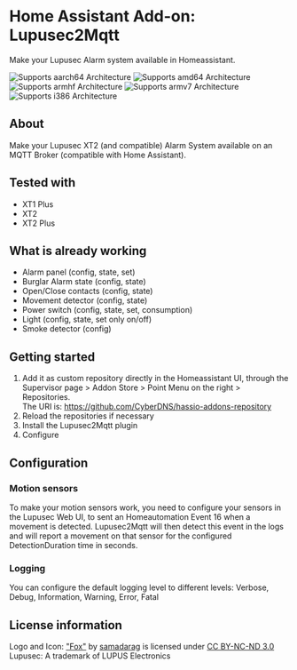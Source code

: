 # Home Assistant Add-on: Lupusec2Mqtt

Make your Lupusec Alarm system available in Homeassistant.

![Supports aarch64 Architecture][aarch64-shield] ![Supports amd64 Architecture][amd64-shield] ![Supports armhf Architecture][armhf-shield] ![Supports armv7 Architecture][armv7-shield] ![Supports i386 Architecture][i386-shield]

## About

Make your Lupusec XT2 (and compatible) Alarm System available on an MQTT Broker (compatible with Home Assistant).

## Tested with
- XT1 Plus
- XT2
- XT2 Plus

## What is already working

- Alarm panel (config, state, set)
- Burglar Alarm state (config, state)
- Open/Close contacts (config, state)
- Movement detector (config, state)
- Power switch (config, state, set, consumption)
- Light (config, state, set only on/off)
- Smoke detector (config)

## Getting started

1. Add it as custom repository directly in the Homeassistant UI, through the Supervisor page > Addon Store > Point Menu on the right > Repositories.  
   The URI is: https://github.com/CyberDNS/hassio-addons-repository
2. Reload the repositories if necessary 
3. Install the Lupusec2Mqtt plugin
4. Configure

## Configuration

### Motion sensors
To make your motion sensors work, you need to configure your sensors in the Lupusec Web UI, to sent an Homeautomation Event 16 when a movement is detected. Lupusec2Mqtt will then detect this event in the logs and will report a movement on that sensor for the configured DetectionDuration time in seconds.

### Logging
You can configure the default logging level to different levels: Verbose, Debug, Information, Warning, Error, Fatal 

## License information
Logo and Icon: ["Fox"](https://www.deviantart.com/samadarag/art/Fox-484262458) by [samadarag](https://www.deviantart.com/samadarag) is licensed under [CC BY-NC-ND 3.0](https://creativecommons.org/licenses/by-nc-nd/3.0/?ref=ccsearch&atype=rich)  
Lupusec: A trademark of LUPUS Electronics

[aarch64-shield]: https://img.shields.io/badge/aarch64-yes-green.svg
[amd64-shield]: https://img.shields.io/badge/amd64-yes-green.svg
[armhf-shield]: https://img.shields.io/badge/armhf-yes-green.svg
[armv7-shield]: https://img.shields.io/badge/armv7-yes-green.svg
[i386-shield]: https://img.shields.io/badge/i386-no-red.svg
